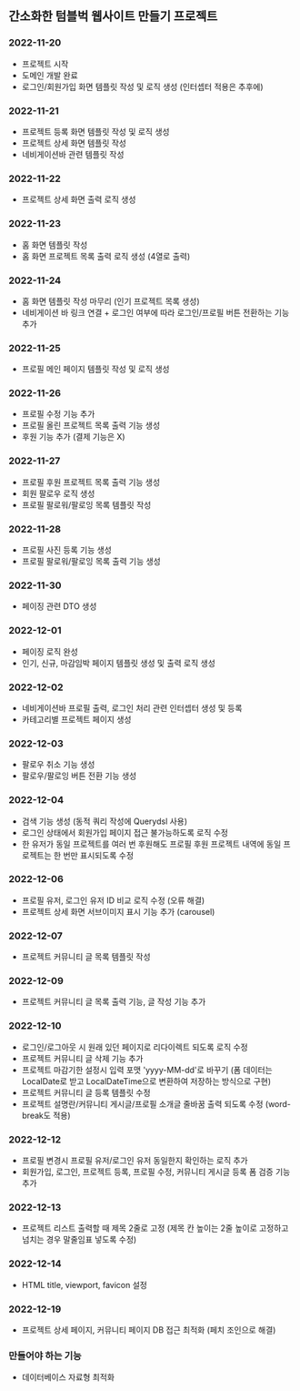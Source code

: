 ## 간소화한 텀블벅 웹사이트 만들기 프로젝트

### 2022-11-20
* 프로젝트 시작
* 도메인 개발 완료
* 로그인/회원가입 화면 템플릿 작성 및 로직 생성 (인터셉터 적용은 추후에)

### 2022-11-21
* 프로젝트 등록 화면 템플릿 작성 및 로직 생성
* 프로젝트 상세 화면 템플릿 작성
* 네비게이션바 관련 템플릿 작성

### 2022-11-22
* 프로젝트 상세 화면 출력 로직 생성

### 2022-11-23
* 홈 화면 템플릿 작성
* 홈 화면 프로젝트 목록 출력 로직 생성 (4열로 출력)

### 2022-11-24
* 홈 화면 템플릿 작성 마무리 (인기 프로젝트 목록 생성)
* 네비게이션 바 링크 연결 + 로그인 여부에 따라 로그인/프로필 버튼 전환하는 기능 추가

### 2022-11-25
* 프로필 메인 페이지 템플릿 작성 및 로직 생성

### 2022-11-26
* 프로필 수정 기능 추가
* 프로필 올린 프로젝트 목록 출력 기능 생성
* 후원 기능 추가 (결제 기능은 X)

### 2022-11-27
* 프로필 후원 프로젝트 목록 출력 기능 생성
* 회원 팔로우 로직 생성
* 프로필 팔로워/팔로잉 목록 템플릿 작성

### 2022-11-28
* 프로필 사진 등록 기능 생성
* 프로필 팔로워/팔로잉 목록 출력 기능 생성

### 2022-11-30
* 페이징 관련 DTO 생성

### 2022-12-01
* 페이징 로직 완성
* 인기, 신규, 마감임박 페이지 템플릿 생성 및 출력 로직 생성

### 2022-12-02
* 네비게이션바 프로필 출력, 로그인 처리 관련 인터셉터 생성 및 등록
* 카테고리별 프로젝트 페이지 생성

### 2022-12-03
* 팔로우 취소 기능 생성
* 팔로우/팔로잉 버튼 전환 기능 생성

### 2022-12-04
* 검색 기능 생성 (동적 쿼리 작성에 Querydsl 사용)
* 로그인 상태에서 회원가입 페이지 접근 불가능하도록 로직 수정
* 한 유저가 동일 프로젝트를 여러 번 후원해도 프로필 후원 프로젝트 내역에 동일 프로젝트는 한 번만 표시되도록 수정

### 2022-12-06
* 프로필 유저, 로그인 유저 ID 비교 로직 수정 (오류 해결)
* 프로젝트 상세 화면 서브이미지 표시 기능 추가 (carousel)

### 2022-12-07
* 프로젝트 커뮤니티 글 목록 템플릿 작성

### 2022-12-09
* 프로젝트 커뮤니티 글 목록 출력 기능, 글 작성 기능 추가

### 2022-12-10
* 로그인/로그아웃 시 원래 있던 페이지로 리다이렉트 되도록 로직 수정
* 프로젝트 커뮤니티 글 삭제 기능 추가
* 프로젝트 마감기한 설정시 입력 포맷 'yyyy-MM-dd'로 바꾸기 (폼 데이터는 LocalDate로 받고 LocalDateTime으로 변환하여 저장하는 방식으로 구현)
* 프로젝트 커뮤니티 글 등록 템플릿 수정
* 프로젝트 설명란/커뮤니티 게시글/프로필 소개글 줄바꿈 출력 되도록 수정 (word-break도 적용)

### 2022-12-12
* 프로필 변경시 프로필 유저/로그인 유저 동일한지 확인하는 로직 추가
* 회원가입, 로그인, 프로젝트 등록, 프로필 수정, 커뮤니티 게시글 등록 폼 검증 기능 추가

### 2022-12-13
* 프로젝트 리스트 출력할 때 제목 2줄로 고정 (제목 칸 높이는 2줄 높이로 고정하고 넘치는 경우 말줄임표 넣도록 수정)

### 2022-12-14
* HTML title, viewport, favicon 설정

### 2022-12-19
* 프로젝트 상세 페이지, 커뮤니티 페이지 DB 접근 최적화 (페치 조인으로 해결)

### 만들어야 하는 기능
* 데이터베이스 자료형 최적화